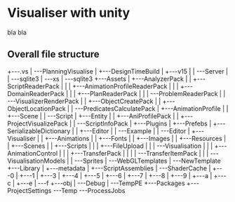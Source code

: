 # Visualiser with unity
bla bla
## Overall file structure
+---.vs
|   \---PlanningVisualise
|       +---DesignTimeBuild
|       +---v15
|       |   \---Server
|       |       \---sqlite3
|       \---xs
|           \---sqlite3
+---Assets
|   +---AnalyzerPack
|   |   +---ScriptReaderPack
|   |   |   +---AnimationProfileReaderPack
|   |   |   +---DomainReaderPack
|   |   |   +---PlanReaderPack
|   |   |   \---ProblemReaderPack
|   |   \---VisualizerRenderPack
|   |       +---ObjectCreatePack
|   |       +---ObjectLocationPack
|   |       \---PredicatesCalculatePack
|   +---AnimationProfile
|   |   +---Scene
|   |   \---Script
|   +---Entity
|   |   +---AniProfilePack
|   |   +---ProjectVisualizePack
|   |   \---ScriptInfoPack
|   +---Plugins
|   +---Prefebs
|   +---SerializableDictionary
|   |   +---Editor
|   |   \---Example
|   |       \---Editor
|   +---Visualiser
|   |   +---Animations
|   |   +---Fonts
|   |   +---Images
|   |   +---Resources
|   |   +---Scenes
|   |   +---Scripts
|   |   |   +---FileUpload
|   |   |   \---Visualisation
|   |   |       +---AnimationControl
|   |   |       +---TransferPack
|   |   |       |   \---TransferItemPack
|   |   |       \---VisualisationModels
|   |   \---Sprites
|   \---WebGLTemplates
|       \---NewTemplate
+---Library
|   +---metadata
|   +---ScriptAssemblies
|   \---ShaderCache
|       +---0
|       +---1
|       +---3
|       +---4
|       +---5
|       +---6
|       +---7
|       +---8
|       +---9
|       +---a
|       +---c
|       +---e
|       \---f
+---obj
|   \---Debug
|       \---TempPE
+---Packages
+---ProjectSettings
\---Temp
    \---ProcessJobs
